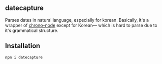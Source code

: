 datecapture
-----------

Parses dates in natural language, especially  for korean. Basically, it's a wrapper of [chrono-node](https://npmjs.com/package/chrono-node)
except for Korean— which is hard to parse due to it's grammatical structure.

## Installation

```bash
npm i datecapture
```

